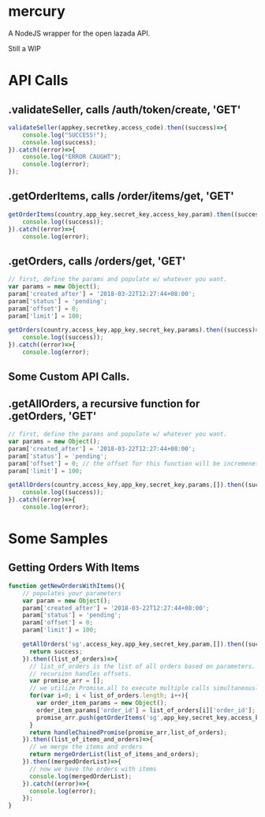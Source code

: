 # mercury
A NodeJS wrapper for the open lazada API.

Still a WIP

# API Calls

## .validateSeller, calls /auth/token/create, 'GET'
```javascript
validateSeller(appkey,secretkey,access_code).then((success)=>{
	console.log("SUCCESS!");
	console.log(success);
}).catch((error)=>{
	console.log("ERROR CAUGHT");
	console.log(error);
});
```

## .getOrderItems, calls /order/items/get, 'GET'
```javascript
getOrderItems(country,app_key,secret_key,access_key,param).then((success)=>{
	console.log((success));
}).catch((error)=>{
	console.log(error);
```

## .getOrders, calls /orders/get, 'GET'
```javascript
// first, define the params and populate w/ whatever you want.
var params = new Object();
param['created_after'] = '2018-03-22T12:27:44+08:00';
param['status'] = 'pending';
param['offset'] = 0; 
param['limit'] = 100;

getOrders(country,access_key,app_key,secret_key,params).then((success)=>{
	console.log((success));
}).catch((error)=>{
	console.log(error);
```

## Some Custom API Calls.
## .getAllOrders, a recursive function for .getOrders, 'GET'
```javascript
// first, define the params and populate w/ whatever you want.
var params = new Object();
param['created_after'] = '2018-03-22T12:27:44+08:00';
param['status'] = 'pending';
param['offset'] = 0; // the offset for this function will be incremeneted for each recursion loop until count reaches 0
param['limit'] = 100;

getAllOrders(country,access_key,app_key,secret_key,params,[]).then((success)=>{
	console.log((success));
}).catch((error)=>{
	console.log(error);
```


# Some Samples

## Getting Orders With Items
```javascript
function getNewOrdersWithItems(){
    // populates your parameters
    var param = new Object();
    param['created_after'] = '2018-03-22T12:27:44+08:00';
    param['status'] = 'pending';
    param['offset'] = 0;
    param['limit'] = 100;

    getAllOrders('sg',access_key,app_key,secret_key,param,[]).then((success)=>{
      return success;
    }).then((list_of_orders)=>{
      // list_of_orders is the list of all orders based on parameters.
      // recursion handles offsets.
      var promise_arr = [];
      // we utilize Promise.all to execute multiple calls simultaneously to getOrderItems
      for(var i=0; i < list_of_orders.length; i++){
        var order_item_params = new Object();
        order_item_params['order_id'] = list_of_orders[i]['order_id'];
        promise_arr.push(getOrderItems('sg',app_key,secret_key,access_key,order_item_params));	
      }
      return handleChainedPromise(promise_arr,list_of_orders);
    }).then((list_of_items_and_orders)=>{
      // we merge the items and orders
      return mergeOrderList(list_of_items_and_orders);
    }).then((mergedOrderList)=>{
      // now we have the orders with items
      console.log(mergedOrderList);
    }).catch((error)=>{
      console.log(error);
    });
}
```
